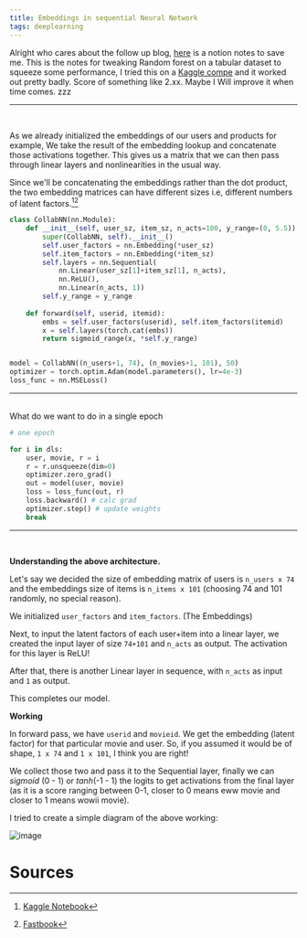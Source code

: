 ```yaml
---
title: Embeddings in sequential Neural Network
tags: deeplearning
---
```


Alright who cares about the follow up blog, [here](https://akzsh.notion.site/Tabular-Data-analysis-and-Decision-Tree-9444c1ca59d7464dbc91e7cb6cb243fc?pvs=4) is a notion notes to save me. This is the notes for tweaking Random forest on a tabular dataset to squeeze some performance, I tried this on a [Kaggle compe](https://www.kaggle.com/competitions/store-sales-time-series-forecasting/leaderboard) and it worked out pretty badly. Score of something like 2.xx. Maybe I Will improve it when time comes. zzz

--------------------------------
<br/>

As we already initialized the embeddings of our users and products for example, We take the result of the embedding lookup and concatenate those activations together. This gives us a matrix that we can then pass through linear layers and nonlinearities in the usual way.

Since we'll be concatenating the embeddings rather than the dot product, the two embedding matrices can have different sizes i.e, different numbers of latent factors.[^1][^2]

```py
class CollabNN(nn.Module):
    def __init__(self, user_sz, item_sz, n_acts=100, y_range=(0, 5.5)):
        super(CollabNN, self).__init__()
        self.user_factors = nn.Embedding(*user_sz)
        self.item_factors = nn.Embedding(*item_sz)
        self.layers = nn.Sequential(
            nn.Linear(user_sz[1]+item_sz[1], n_acts),
            nn.ReLU(),
            nn.Linear(n_acts, 1))
        self.y_range = y_range
        
    def forward(self, userid, itemid):
        embs = self.user_factors(userid), self.item_factors(itemid)
        x = self.layers(torch.cat(embs))
        return sigmoid_range(x, *self.y_range)


model = CollabNN((n_users+1, 74), (n_movies+1, 101), 50)
optimizer = torch.optim.Adam(model.parameters(), lr=4e-3)
loss_func = nn.MSELoss()
```
[^1]: [Kaggle Notebook](https://www.kaggle.com/code/akzsh5100/collaborative-filtering-movielens)
[^2]: [Fastbook](https://github.com/fastai/fastbook/blob/master/08_collab.ipynb)

-----------------------------
<br/>
What do we want to do in a single epoch

```py
# one epoch

for i in dls:
    user, movie, r = i
    r = r.unsqueeze(dim=0)
    optimizer.zero_grad()
    out = model(user, movie)
    loss = loss_func(out, r)
    loss.backward() # calc grad
    optimizer.step() # update weights 
    break
```
-----------------------------
<br/>

**Understanding the above architecture.**

Let's say we decided the size of embedding matrix of users is `n_users x 74` and the embeddings size of items is `n_items x 101` (choosing 74 and 101 randomly, no special reason).

We initialized `user_factors` and `item_factors`. (The Embeddings)

Next, to input the latent factors of each user+item into a linear layer, we created the input layer of size `74+101` and `n_acts` as output. The activation for this layer is ReLU!

After that, there is another Linear layer in sequence, with `n_acts` as input and `1` as output.

This completes our model.

**Working**

In forward pass, we have `userid` and `movieid`. We get the embedding (latent factor) for that particular movie and user. So, if you assumed it would be of shape, `1 x 74` and `1 x 101`, I think you are right!

We collect those two and pass it to the Sequential layer, finally we can *sigmoid* (0 - 1) or *tanh*(-1 - 1) the logits to get activations from the final layer (as it is a score ranging between 0-1, closer to 0 means eww movie and closer to 1 means wowii movie).

I tried to create a simple diagram of the above working:

![image](https://github.com/akash5100/blog/assets/53405133/66369779-ac92-415a-8d25-54f4869ef50a)

# Sources

